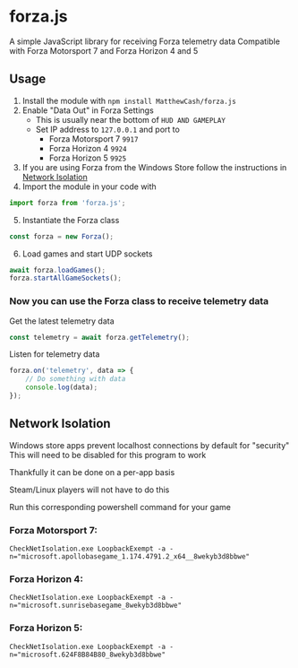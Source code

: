 # forza.js

A simple JavaScript library for receiving Forza telemetry data
Compatible with Forza Motorsport 7 and Forza Horizon 4 and 5

## Usage

1. Install the module with `npm install MatthewCash/forza.js`
2. Enable "Data Out" in Forza Settings
    - This is usually near the bottom of `HUD AND GAMEPLAY`
    - Set IP address to `127.0.0.1` and port to
        - Forza Motorsport 7 `9917`
        - Forza Horizon 4 `9924`
        - Forza Horizon 5 `9925`
3. If you are using Forza from the Windows Store follow the instructions in [Network Isolation](#network-isolation)
4. Import the module in your code with

```ts
import forza from 'forza.js';
```

5. Instantiate the Forza class

```ts
const forza = new Forza();
```

6. Load games and start UDP sockets

```ts
await forza.loadGames();
forza.startAllGameSockets();
```

### Now you can use the Forza class to receive telemetry data

Get the latest telemetry data

```ts
const telemetry = await forza.getTelemetry();
```

Listen for telemetry data

```ts
forza.on('telemetry', data => {
    // Do something with data
    console.log(data);
});
```

## Network Isolation

Windows store apps prevent localhost connections by default for "security"
This will need to be disabled for this program to work

Thankfully it can be done on a per-app basis

Steam/Linux players will not have to do this

Run this corresponding powershell command for your game

### Forza Motorsport 7:

```
CheckNetIsolation.exe LoopbackExempt -a -n="microsoft.apollobasegame_1.174.4791.2_x64__8wekyb3d8bbwe"
```

### Forza Horizon 4:

```
CheckNetIsolation.exe LoopbackExempt -a -n="microsoft.sunrisebasegame_8wekyb3d8bbwe"
```

### Forza Horizon 5:

```
CheckNetIsolation.exe LoopbackExempt -a -n="microsoft.624F8B84B80_8wekyb3d8bbwe"
```
